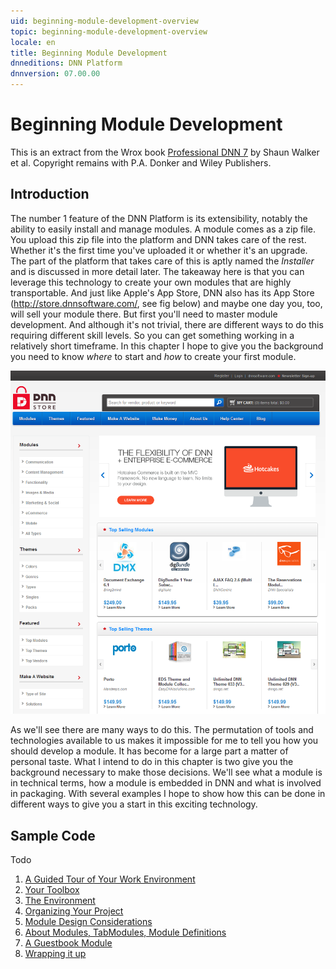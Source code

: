 ```yaml
---
uid: beginning-module-development-overview
topic: beginning-module-development-overview
locale: en
title: Beginning Module Development
dnneditions: DNN Platform
dnnversion: 07.00.00
---
```


# Beginning Module Development

This is an extract from the Wrox book  [Professional DNN 7](https://www.amazon.com/Professional-DNN7-Open-Source-Platform/dp/111885084X) by Shaun Walker et al. Copyright remains with P.A. Donker and Wiley Publishers.

## Introduction

The number 1 feature of the DNN Platform is its extensibility, notably the ability to easily install and manage modules. A module comes as a zip file. You upload this zip file into the platform and DNN takes care of the rest. Whether it&#39;s the first time you&#39;ve uploaded it or whether it&#39;s an upgrade. The part of the platform that takes care of this is aptly named the _Installer_ and is discussed in more detail later. The takeaway here is that you can leverage this technology to create your own modules that are highly transportable. And just like Apple&#39;s App Store, DNN also has its App Store (http://store.dnnsoftware.com/, see fig below) and maybe one day you, too, will sell your module there. But first you&#39;ll need to master module development. And although it&#39;s not trivial, there are different ways to do this requiring different skill levels. So you can get something working in a relatively short timeframe. In this chapter I hope to give you the background you need to know _where_ to start and _how_ to create your first module.

![Figure 1: The DNN Store.](/images/ch13f001.png)

As we&#39;ll see there are many ways to do this. The permutation of tools and technologies available to us makes it impossible for me to tell you how you should develop a module. It has become for a large part a matter of personal taste. What I intend to do in this chapter is two give you the background necessary to make those decisions. We&#39;ll see what a module is in technical terms, how a module is embedded in DNN and what is involved in packaging. With several examples I hope to show how this can be done in different ways to give you a start in this exciting technology.

## Sample Code

Todo

1. [A Guided Tour of Your Work Environment](xref:mod-dev-work-environment)
2. [Your Toolbox](xref:mod-dev-toolbox)
3. [The Environment](xref:mod-dev-environment)
4. [Organizing Your Project](xref:mod-dev-organizing-project)
5. [Module Design Considerations](xref:mod-dev-design)
6. [About Modules, TabModules, Module Definitions](xref:mod-dev-modules-vs-tabmodules)
7. [A Guestbook Module](xref:mod-dev-example)
8. [Wrapping it up](xref:mod-dev-wrapping-up)

